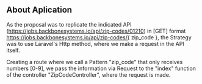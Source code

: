## About Aplication

As the proposal was to replicate the indicated API (https://jobs.backbonesystems.io/api/zip-codes/01210) in [GET] format https://jobs.backbonesystems.io/api/zip-codes/{ zip_code }, the Strategy was to use Laravel's Http method, where we make a request in the API itself.

Creating a route where we call a Pattern "zip_code" that only receives numbers [0-9], we pass the information via Request to the "index" function of the controller "ZipCodeController", where the request is made.